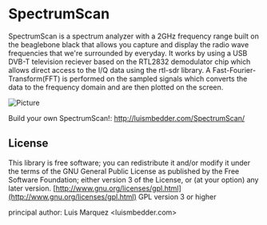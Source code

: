 SpectrumScan
============
SpectrumScan is a spectrum analyzer with a 2GHz frequency range built on the beaglebone black that allows you capture and display the radio wave frequencies that we're surrounded by everyday. It works by using a USB DVB-T television reciever based on the RTL2832 demodulator chip which allows direct access to the I/Q data using the rtl-sdr library. A Fast-Fourier-Transform(FFT) is performed on the sampled signals which converts the data to the frequency domain and are then plotted on the screen. 

![Picture](https://cloud.githubusercontent.com/assets/7320156/10060975/521803f0-6212-11e5-9a73-0bb6cc7113f4.png)

Build your own SpectrumScan!: http://luismbedder.com/SpectrumScan/

License
-------
This library is free software; you can redistribute it and/or
modify it under the terms of the GNU General Public
License as published by the Free Software Foundation; either
version 3 of the License, or (at your option) any later version.
[http://www.gnu.org/licenses/gpl.html](http://www.gnu.org/licenses/gpl.html) GPL version 3 or higher

principal author: Luis Marquez <luismbedder.com>
